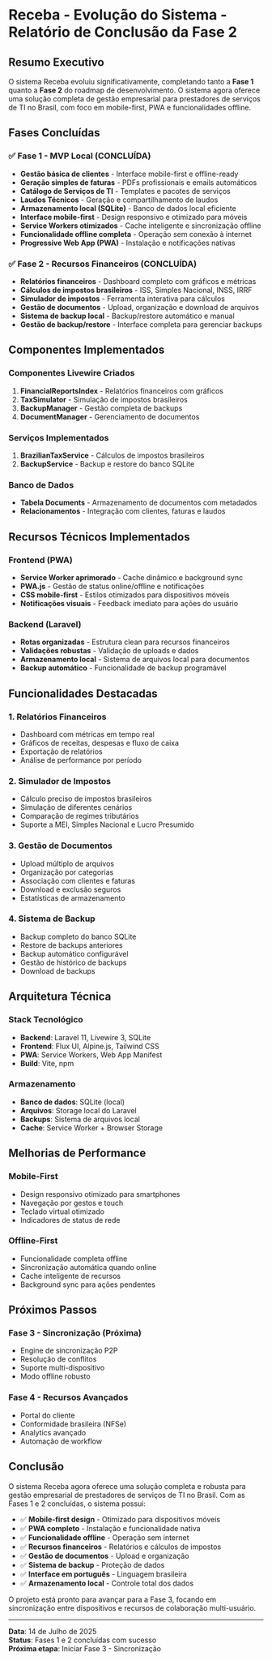 # Receba - Evolução do Sistema - Relatório de Conclusão da Fase 2

## Resumo Executivo

O sistema Receba evoluiu significativamente, completando tanto a **Fase 1** quanto a **Fase 2** do roadmap de desenvolvimento. O sistema agora oferece uma solução completa de gestão empresarial para prestadores de serviços de TI no Brasil, com foco em mobile-first, PWA e funcionalidades offline.

## Fases Concluídas

### ✅ Fase 1 - MVP Local (CONCLUÍDA)
- **Gestão básica de clientes** - Interface mobile-first e offline-ready
- **Geração simples de faturas** - PDFs profissionais e emails automáticos
- **Catálogo de Serviços de TI** - Templates e pacotes de serviços
- **Laudos Técnicos** - Geração e compartilhamento de laudos
- **Armazenamento local (SQLite)** - Banco de dados local eficiente
- **Interface mobile-first** - Design responsivo e otimizado para móveis
- **Service Workers otimizados** - Cache inteligente e sincronização offline
- **Funcionalidade offline completa** - Operação sem conexão à internet
- **Progressive Web App (PWA)** - Instalação e notificações nativas

### ✅ Fase 2 - Recursos Financeiros (CONCLUÍDA)
- **Relatórios financeiros** - Dashboard completo com gráficos e métricas
- **Cálculos de impostos brasileiros** - ISS, Simples Nacional, INSS, IRRF
- **Simulador de impostos** - Ferramenta interativa para cálculos
- **Gestão de documentos** - Upload, organização e download de arquivos
- **Sistema de backup local** - Backup/restore automático e manual
- **Gestão de backup/restore** - Interface completa para gerenciar backups

## Componentes Implementados

### Componentes Livewire Criados
1. **FinancialReportsIndex** - Relatórios financeiros com gráficos
2. **TaxSimulator** - Simulação de impostos brasileiros
3. **BackupManager** - Gestão completa de backups
4. **DocumentManager** - Gerenciamento de documentos

### Serviços Implementados
1. **BrazilianTaxService** - Cálculos de impostos brasileiros
2. **BackupService** - Backup e restore do banco SQLite

### Banco de Dados
- **Tabela Documents** - Armazenamento de documentos com metadados
- **Relacionamentos** - Integração com clientes, faturas e laudos

## Recursos Técnicos Implementados

### Frontend (PWA)
- **Service Worker aprimorado** - Cache dinâmico e background sync
- **PWA.js** - Gestão de status online/offline e notificações
- **CSS mobile-first** - Estilos otimizados para dispositivos móveis
- **Notificações visuais** - Feedback imediato para ações do usuário

### Backend (Laravel)
- **Rotas organizadas** - Estrutura clean para recursos financeiros
- **Validações robustas** - Validação de uploads e dados
- **Armazenamento local** - Sistema de arquivos local para documentos
- **Backup automático** - Funcionalidade de backup programável

## Funcionalidades Destacadas

### 1. Relatórios Financeiros
- Dashboard com métricas em tempo real
- Gráficos de receitas, despesas e fluxo de caixa
- Exportação de relatórios
- Análise de performance por período

### 2. Simulador de Impostos
- Cálculo preciso de impostos brasileiros
- Simulação de diferentes cenários
- Comparação de regimes tributários
- Suporte a MEI, Simples Nacional e Lucro Presumido

### 3. Gestão de Documentos
- Upload múltiplo de arquivos
- Organização por categorias
- Associação com clientes e faturas
- Download e exclusão seguros
- Estatísticas de armazenamento

### 4. Sistema de Backup
- Backup completo do banco SQLite
- Restore de backups anteriores
- Backup automático configurável
- Gestão de histórico de backups
- Download de backups

## Arquitetura Técnica

### Stack Tecnológico
- **Backend**: Laravel 11, Livewire 3, SQLite
- **Frontend**: Flux UI, Alpine.js, Tailwind CSS
- **PWA**: Service Workers, Web App Manifest
- **Build**: Vite, npm

### Armazenamento
- **Banco de dados**: SQLite (local)
- **Arquivos**: Storage local do Laravel
- **Backups**: Sistema de arquivos local
- **Cache**: Service Worker + Browser Storage

## Melhorias de Performance

### Mobile-First
- Design responsivo otimizado para smartphones
- Navegação por gestos e touch
- Teclado virtual otimizado
- Indicadores de status de rede

### Offline-First
- Funcionalidade completa offline
- Sincronização automática quando online
- Cache inteligente de recursos
- Background sync para ações pendentes

## Próximos Passos

### Fase 3 - Sincronização (Próxima)
- Engine de sincronização P2P
- Resolução de conflitos
- Suporte multi-dispositivo
- Modo offline robusto

### Fase 4 - Recursos Avançados
- Portal do cliente
- Conformidade brasileira (NFSe)
- Analytics avançado
- Automação de workflow

## Conclusão

O sistema Receba agora oferece uma solução completa e robusta para gestão empresarial de prestadores de serviços de TI no Brasil. Com as Fases 1 e 2 concluídas, o sistema possui:

- ✅ **Mobile-first design** - Otimizado para dispositivos móveis
- ✅ **PWA completo** - Instalação e funcionalidade nativa
- ✅ **Funcionalidade offline** - Operação sem internet
- ✅ **Recursos financeiros** - Relatórios e cálculos de impostos
- ✅ **Gestão de documentos** - Upload e organização
- ✅ **Sistema de backup** - Proteção de dados
- ✅ **Interface em português** - Linguagem brasileira
- ✅ **Armazenamento local** - Controle total dos dados

O projeto está pronto para avançar para a Fase 3, focando em sincronização entre dispositivos e recursos de colaboração multi-usuário.

---

**Data**: 14 de Julho de 2025  
**Status**: Fases 1 e 2 concluídas com sucesso  
**Próxima etapa**: Iniciar Fase 3 - Sincronização
